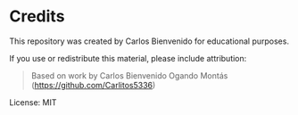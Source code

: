 # Credits

This repository was created by Carlos Bienvenido for educational purposes.

If you use or redistribute this material, please include attribution:
> Based on work by Carlos Bienvenido Ogando Montás (https://github.com/Carlitos5336)

License: MIT
